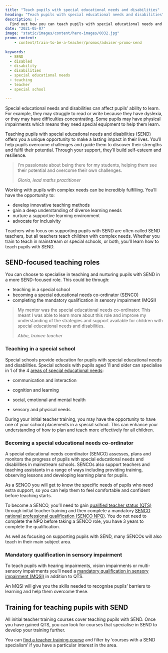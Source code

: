```yaml
---
title: "Teach pupils with special educational needs and disabilities"
heading: "Teach pupils with special educational needs and disabilities"
description: |-
  Find out how you can teach pupils with special educational needs and disabilities and how to become a special educational needs coordinator (SENCO).
date: "2021-05-07"
image: "static/images/content/hero-images/0032.jpg"
promo_content:
    - content/train-to-be-a-teacher/promos/adviser-promo-send
    
keywords:
  - SEND
  - disabled
  - disability  
  - disabilities
  - special educational needs
  - teaching
  - teacher
  - special school

---
```

Special educational needs and disabilities can affect pupils’ ability to learn. For example, they may struggle to read or write because they have dyslexia, or they may have difficulties concentrating. Some pupils may have physical impairments which means they need special equipment to help them learn.  

Teaching pupils with special educational needs and disabilities (SEND) offers you a unique opportunity to make a lasting impact in their lives. You’ll help pupils overcome challenges and guide them to discover their strengths and fulfil their potential. Through your support, they’ll build self-esteem and resilience. 

<blockquote class="quote quote--background-white quote--indent">
  <p>I'm passionate about being there for my students, helping them see their potential and overcome their own challenges.</p>
    <footer class="footer">
      <div class="author">
        <div>
            <cite class="name">Gloria, lead maths practitioner</cite>
        </div>
      </div>
</footer>
</blockquote>

Working with pupils with complex needs can be incredibly fulfilling. You’ll have the opportunity to: 

* develop innovative teaching methods 
* gain a deep understanding of diverse learning needs 
* nurture a supportive learning environment  
* advocate for inclusivity  

Teachers who focus on supporting pupils with SEND are often called SEND teachers, but all teachers teach children with complex needs. Whether you train to teach in mainstream or special schools, or both, you’ll learn how to teach pupils with SEND. 

## SEND-focused teaching roles

You can choose to specialise in teaching and nurturing pupils with SEND in a more SEND-focused role. This could be through:
  
* teaching in a special school
* becoming a special educational needs co-ordinator (SENCO)
* completing the mandatory qualification in sensory impairment (MQSI)

<blockquote class="quote quote--background-white quote--indent">
  <p>My mentor was the special educational needs co-ordinator. This meant I was able to learn more about this role and improve my understanding of the strategies and support available for children with special educational needs and disabilities.</p>
    <footer class="footer">
      <div class="author">
        <div>
            <cite class="name">Abbe, trainee teacher</cite>
        </div>
      </div>
</footer>
</blockquote>


### Teaching in a special school

Special schools provide education for pupils with special educational needs and disabilities. Special schools with pupils aged 11 and older can specialise in 1 of the 4 [areas of special educational needs](https://www.gov.uk/children-with-special-educational-needs): 

* communication and interaction 

* cognition and learning 

* social, emotional and mental health 

* sensory and physical needs 

During your initial teacher training, you may have the opportunity to have one of your school placements in a special school. This can enhance your understanding of how to plan and teach more effectively for all children.  

### Becoming a special educational needs co-ordinator

A special educational needs coordinator (SENCO) assesses, plans and monitors the progress of pupils with special educational needs and disabilities in mainstream schools. SENCOs also support teachers and teaching assistants in a range of ways including providing training, observing lessons and developing learning plans for pupils. 

As a SENCO you will get to know the specific needs of pupils who need extra support, so you can help them to feel comfortable and confident before teaching starts. 

To become a SENCO, you’ll need to gain [qualified teacher status (QTS)](/train-to-be-a-teacher/what-is-qts) through initial teacher training and then complete a mandatory [SENCO national professional qualification (SENCO NPQ)](https://www.gov.uk/guidance/special-educational-needs-co-ordinators-national-professional-qualification). You do not need to complete the NPQ before taking a SENCO role, you have 3 years to complete the qualification. 

As well as focusing on supporting pupils with SEND, many SENCOs will also teach in their main subject area. 

### Mandatory qualification in sensory impairment

To teach pupils with hearing impairments, vision impairments or multi-sensory impairments you’ll need a [mandatory qualification in sensory impairment (MQSI)](https://www.gov.uk/guidance/mandatory-qualifications-specialist-teachers) in addition to QTS.  

An MQSI will give you the skills needed to recognise pupils’ barriers to learning and help them overcome these. 

## Training for teaching pupils with SEND

All initial teacher training courses cover teaching pupils with SEND. Once you have gained QTS, you can look for courses that specialise in SEND to develop your training further. 

You can [find a teacher training course](https://find-teacher-training-courses.service.gov.uk/) and filter by ‘courses with a SEND specialism’ if you have a particular interest in the area. 